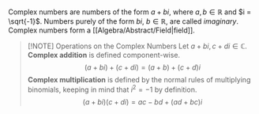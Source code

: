 Complex numbers are numbers of the form $a + bi$, where $a, b \in \mathbb{R}$ and $i = \sqrt{-1}$. Numbers purely of the form $bi$, $b \in \mathbb{R}$, are called *imaginary*. Complex numbers form a [[Algebra/Abstract/Field|field]].

> [!NOTE] Operations on the Complex Numbers
> Let $a + bi, c + di \in \mathbb{C}$.
> **Complex addition** is defined component-wise.
> $$(a + bi) + (c + di) = (a + b) + (c + d)i$$
> **Complex multiplication** is defined by the normal rules of multiplying binomials, keeping in mind that $i^2 = -1$ by definition.
> $$(a + bi)(c + di) = ac - bd + (ad + bc)i$$
